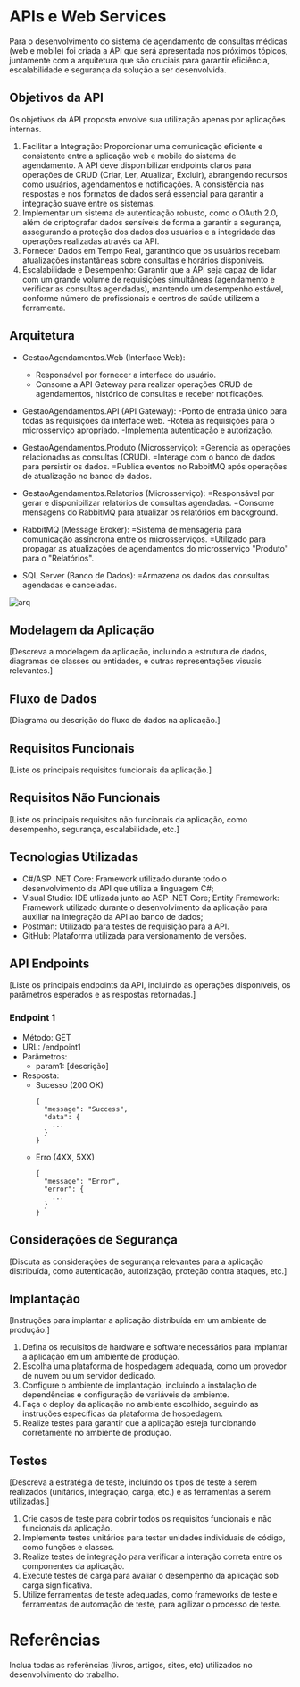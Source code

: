 # APIs e Web Services

Para o desenvolvimento do sistema de agendamento de consultas médicas (web e mobile) foi criada a API que será apresentada nos próximos tópicos, juntamente com a arquitetura que são cruciais para garantir eficiência, escalabilidade e segurança da solução a ser desenvolvida.


## Objetivos da API

Os objetivos da API proposta envolve sua utilização apenas por aplicações internas.

1. Facilitar a Integração: Proporcionar uma comunicação eficiente e consistente entre a aplicação web e mobile do sistema de agendamento.
A API deve disponibilizar endpoints claros para operações de CRUD (Criar, Ler, Atualizar, Excluir), abrangendo recursos como usuários, agendamentos e notificações. A consistência nas respostas e nos formatos de dados será essencial para garantir a integração suave entre os sistemas.
2. Implementar um sistema de autenticação robusto, como o OAuth 2.0, além de criptografar dados sensíveis de forma a garantir a segurança, assegurando a proteção dos dados dos usuários e a integridade das operações realizadas através da API.
3. Fornecer Dados em Tempo Real, garantindo que os usuários recebam atualizações instantâneas sobre consultas e horários disponíveis.
4. Escalabilidade e Desempenho: Garantir que a API seja capaz de lidar com um grande volume de requisições simultâneas (agendamento e verificar as consultas agendadas), mantendo um desempenho estável, conforme número de profissionais e centros de saúde utilizem a ferramenta.


## Arquitetura

- GestaoAgendamentos.Web (Interface Web):
  - Responsável por fornecer a interface do usuário.
  - Consome a API Gateway para realizar operações CRUD de agendamentos, histórico de consultas e receber notificações.
  
- GestaoAgendamentos.API (API Gateway):
    -Ponto de entrada único para todas as requisições da interface web.
    -Roteia as requisições para o microsserviço apropriado.
    -Implementa autenticação e autorização.
  
- GestaoAgendamentos.Produto (Microsserviço):
    =Gerencia as operações relacionadas as consultas (CRUD).
    =Interage com o banco de dados para persistir os dados.
    =Publica eventos no RabbitMQ após operações de atualização no banco de dados.
  
- GestaoAgendamentos.Relatorios (Microsserviço):
    =Responsável por gerar e disponibilizar relatórios de consultas agendadas.
    =Consome mensagens do RabbitMQ para atualizar os relatórios em background.
  
- RabbitMQ (Message Broker):
    =Sistema de mensageria para comunicação assíncrona entre os microsserviços.
    =Utilizado para propagar as atualizações de agendamentos do microsserviço "Produto" para o "Relatórios".
  
- SQL Server (Banco de Dados):
    =Armazena os dados das consultas agendadas e canceladas.






![arq](https://github.com/ICEI-PUC-Minas-PMV-SI/pmv-si-2024-2-pe6-t2-g07-agendamento-consulta-medica/blob/830305ee8f5c5be317d29d6fb642085ecd8659fc/docs/img/Diagrama%20de%20Classe%20-%20Consulta%20F%C3%A1cil.png)

## Modelagem da Aplicação
[Descreva a modelagem da aplicação, incluindo a estrutura de dados, diagramas de classes ou entidades, e outras representações visuais relevantes.]


## Fluxo de Dados

[Diagrama ou descrição do fluxo de dados na aplicação.]

## Requisitos Funcionais

[Liste os principais requisitos funcionais da aplicação.]

## Requisitos Não Funcionais

[Liste os principais requisitos não funcionais da aplicação, como desempenho, segurança, escalabilidade, etc.]

## Tecnologias Utilizadas

- C#/ASP .NET Core: Framework utilizado durante todo o desenvolvimento da API que utiliza a linguagem C#;
- Visual Studio: IDE utlizada junto ao ASP .NET Core;
Entity Framework: Framework utilizado durante o desenvolvimento da aplicação para auxiliar na integração da API ao banco de dados;
- Postman: Utilizado para testes de requisição para a API.
- GitHub: Plataforma utilizada para versionamento de versões.

## API Endpoints

[Liste os principais endpoints da API, incluindo as operações disponíveis, os parâmetros esperados e as respostas retornadas.]

### Endpoint 1
- Método: GET
- URL: /endpoint1
- Parâmetros:
  - param1: [descrição]
- Resposta:
  - Sucesso (200 OK)
    ```
    {
      "message": "Success",
      "data": {
        ...
      }
    }
    ```
  - Erro (4XX, 5XX)
    ```
    {
      "message": "Error",
      "error": {
        ...
      }
    }
    ```


## Considerações de Segurança

[Discuta as considerações de segurança relevantes para a aplicação distribuída, como autenticação, autorização, proteção contra ataques, etc.]

## Implantação

[Instruções para implantar a aplicação distribuída em um ambiente de produção.]

1. Defina os requisitos de hardware e software necessários para implantar a aplicação em um ambiente de produção.
2. Escolha uma plataforma de hospedagem adequada, como um provedor de nuvem ou um servidor dedicado.
3. Configure o ambiente de implantação, incluindo a instalação de dependências e configuração de variáveis de ambiente.
4. Faça o deploy da aplicação no ambiente escolhido, seguindo as instruções específicas da plataforma de hospedagem.
5. Realize testes para garantir que a aplicação esteja funcionando corretamente no ambiente de produção.

## Testes

[Descreva a estratégia de teste, incluindo os tipos de teste a serem realizados (unitários, integração, carga, etc.) e as ferramentas a serem utilizadas.]

1. Crie casos de teste para cobrir todos os requisitos funcionais e não funcionais da aplicação.
2. Implemente testes unitários para testar unidades individuais de código, como funções e classes.
3. Realize testes de integração para verificar a interação correta entre os componentes da aplicação.
4. Execute testes de carga para avaliar o desempenho da aplicação sob carga significativa.
5. Utilize ferramentas de teste adequadas, como frameworks de teste e ferramentas de automação de teste, para agilizar o processo de teste.

# Referências

Inclua todas as referências (livros, artigos, sites, etc) utilizados no desenvolvimento do trabalho.
